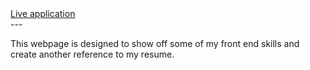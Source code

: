 <div> <a href="https://adamfarrow1.github.io/">Live application <a/><div/>
---

This webpage is designed to show off some of my front end skills and create another reference to my resume.
